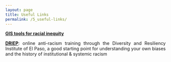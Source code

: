 ```yaml
---
layout: page
title: Useful Links
permalink: /5_useful-links/
---
```


<p style="text-align:justify"> <a href=" https://www.esri.com/en-us/racial-equity/overview"><b>GIS tools for racial inequity</b></a>
</p>
<p style="text-align:justify"> <a href=" https://www.driep.org/anti-racism-training"><b>DRIEP</b></a>: online anti-racism training through the Diversity and Resiliency Institute of El Paso, a good starting point for understanding your own biases and the history of institutional & systemic racism
</p>

<!---[add links here]
#<h1><b>Initial Conditions</b>
#<p style="text-align:justify"> MEOW </p>--->